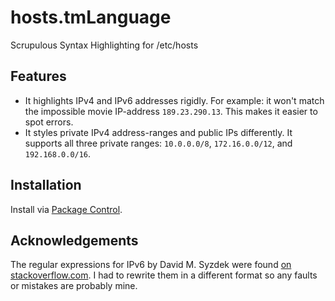 # hosts.tmLanguage

Scrupulous Syntax Highlighting for /etc/hosts

## Features

* It highlights IPv4 and IPv6 addresses rigidly. For example: it won't match the impossible movie IP-address `189.23.290.13`. This makes it easier to spot errors.
* It styles private IPv4 address-ranges and public IPs differently. It supports all three private ranges: `10.0.0.0/8`, `172.16.0.0/12`, and `192.168.0.0/16`.

## Installation

Install via [Package Control](https://packagecontrol.io/).

## Acknowledgements

The regular expressions for IPv6 by David M. Syzdek were found [on stackoverflow.com](http://stackoverflow.com/a/17871737/852657). I had to rewrite them in a different format so any faults or mistakes are probably mine.
